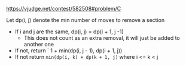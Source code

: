 https://vjudge.net/contest/582508#problem/C


Let dp(i, j) denote the min number of moves to remove a section
- If i and j are the same, dp(i, j) = dp(i + 1, j -1)
	- This does not count as an extra removal, it will just be added to another one
- If not, return ` 1 + min(dp(i, j - 1), dp(i + 1, j))
- If not return `min(dp(i, k) + dp(k + 1, j)` where i <= k < j

